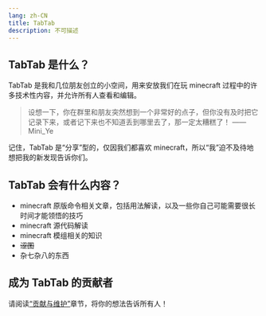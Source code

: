```yaml
---
lang: zh-CN
title: TabTab
description: 不可描述
---
```


## TabTab 是什么？
TabTab 是我和几位朋友创立的小空间，用来安放我们在玩 minecraft 过程中的许多技术性内容，并允许所有人查看和编辑。

> 设想一下，你在群里和朋友突然想到一个非常好的点子，但你没有及时把它记录下来，或者记下来也不知道丢到哪里去了，那一定太糟糕了！ —— Mini_Ye

记住，TabTab 是“分享”型的，仅因我们都喜欢 minecraft，所以“我”迫不及待地想把我的新发现告诉你们。

## TabTab 会有什么内容？
- minecraft 原版命令相关文章，包括用法解读，以及一些你自己可能需要很长时间才能领悟的技巧
- minecraft 源代码解读
- minecraft 模组相关的知识
- ~~涩图~~
- 杂七杂八的东西

## 成为 TabTab 的贡献者
请阅读[“贡献与维护”][1]章节，将你的想法告诉所有人！

[1]: ./home/ContributionAndMaintenance.md